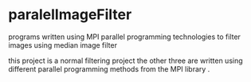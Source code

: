 # paralelImageFilter
 programs written using MPI parallel programming technologies to filter images using median image filter 

this project is a normal filtering project the other three are written using different parallel programming methods from the MPI library .

